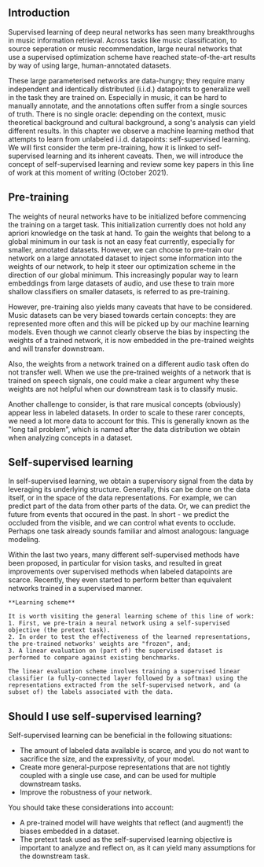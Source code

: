 ## Introduction

Supervised learning of deep neural networks has seen many breakthroughs in music information retrieval. Across tasks like music classification, to source seperation or music recommendation, large neural networks that use a supervised optimization scheme have reached state-of-the-art results by way of using large, human-annotated datasets.

These large parameterised networks are data-hungry; they require many independent and identically distributed (i.i.d.) datapoints to generalize well in the task they are trained on. Especially in music, it can be hard to manually annotate, and the annotations often suffer from a single sources of truth. There is no single oracle: depending on the context, music theoretical background and cultural background, a song's analysis can yield different results. In this chapter we observe a machine learning method that attempts to learn from unlabeled i.i.d. datapoints: self-supervised learning. We will first consider the term pre-training, how it is linked to self-supervised learning and its inherent caveats. Then, we will introduce the concept of self-supervised learning and review some key papers in this line of work at this moment of writing (October 2021).
## Pre-training
The weights of neural networks have to be initialized before commencing the training on a target task. This initialization currently does not hold any apriori knowledge on the task at hand. To gain the weights that belong to a global minimum in our task is not an easy feat currently, especially for smaller, annotated datasets. However, we can choose to pre-train our network on a large annotated dataset to inject some information into the weights of our network, to help it steer our optimization scheme in the direction of our global minimum. This increasingly popular way to learn embeddings from large datasets of audio, and use these to train more shallow classifiers on smaller datasets, is referred to as pre-training.

However, pre-training also yields many caveats that have to be considered. Music datasets can be very biased towards certain concepts: they are represented more often and this will be picked up by our machine learning models. Even though we cannot clearly observe the bias by inspecting the weights of a trained network, it is now embedded in the pre-trained weights and will transfer downstream.

Also, the weights from a network trained on a different audio task often do not transfer well. When we use the pre-trained weights of a network that is trained on speech signals, one could make a clear argument why these weights are not helpful when our downstream task is to classify music.

Another challenge to consider, is that rare musical concepts (obviously) appear less in labeled datasets. In order to scale to these rarer concepts, we need a lot more data to account for this. This is generally known as the "long tail problem", which is named after the data distribution we obtain when analyzing concepts in a dataset.


## Self-supervised learning
In self-supervised learning, we obtain a supervisory signal from the data by leveraging its underlying structure. Generally, this can be done on the data itself, or in the space of the data representations. For example, we can predict part of the data from other parts of the data. Or, we can predict the future from events that occured in the past. In short - we predict the occluded from the visible, and we can control what events to occlude. Perhaps one task already sounds familiar and almost analogous: language modeling.

Within the last two years, many different self-supervised methods have been proposed, in particular for vision tasks, and resulted in great improvements over supervised methods when labeled datapoints are scarce. Recently, they even started to perform better than equivalent networks trained in a supervised manner. 


```{note}
**Learning scheme**

It is worth visiting the general learning scheme of this line of work:
1. First, we pre-train a neural network using a self-supervised objective (the pretext task).
2. In order to test the effectiveness of the learned representations, the pre-trained networks' weights are "frozen", and;
3. A linear evaluation on (part of) the supervised dataset is performed to compare against existing benchmarks.

The linear evaluation scheme involves training a supervised linear classifier (a fully-connected layer followed by a softmax) using the representations extracted from the self-supervised network, and (a subset of) the labels associated with the data.
```

## Should I use self-supervised learning?
Self-supervised learning can be beneficial in the following situations:
- The amount of labeled data available is scarce, and you do not want to sacrifice the size, and the expressivity, of your model.
- Create more general-purpose representations that are not tightly coupled with a single use case, and can be used for multiple downstream tasks.
- Improve the robustness of your network.


You should take these considerations into account:
- A pre-trained model will have weights that reflect (and augment!) the biases embedded in a dataset.
- The pretext task used as the self-supervised learning objective is important to analyze and reflect on, as it can yield many assumptions for the downstream task.